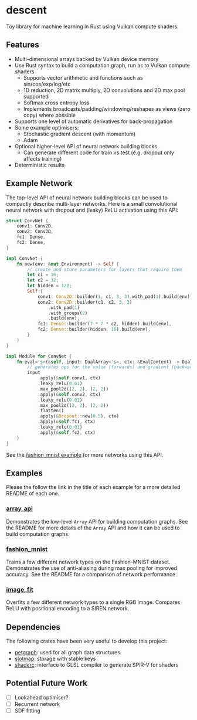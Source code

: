 # descent

Toy library for machine learning in Rust using Vulkan compute shaders.

## Features

- Multi-dimensional arrays backed by Vulkan device memory
- Use Rust syntax to build a computation graph, run as to Vulkan compute shaders
  - Supports vector arithmetic and functions such as sin/cos/exp/log/etc
  - 1D reduction, 2D matrix multiply, 2D convolutions and 2D max pool supported
  - Softmax cross entropy loss
  - Implements broadcasts/padding/windowing/reshapes as views (zero copy) where possible
- Supports one level of automatic derivatives for back-propagation
- Some example optimisers:
  - Stochastic gradient descent (with momentum)
  - Adam
- Optional higher-level API of neural network building blocks
  - Can generate different code for train vs test (e.g. dropout only affects training)
- Deterministic results

## Example Network

The top-level API of neural network building blocks can be used to compactly describe multi-layer networks.  Here is a small convolutional neural network with dropout and (leaky) ReLU activation using this API:

```rust
struct ConvNet {
    conv1: Conv2D,
    conv2: Conv2D,
    fc1: Dense,
    fc2: Dense,
}

impl ConvNet {
    fn new(env: &mut Environment) -> Self {
        // create and store parameters for layers that require them
        let c1 = 16;
        let c2 = 32;
        let hidden = 128;
        Self {
            conv1: Conv2D::builder(1, c1, 3, 3).with_pad(1).build(env),
            conv2: Conv2D::builder(c1, c2, 3, 3)
                .with_pad(1)
                .with_groups(2)
                .build(env),
            fc1: Dense::builder(7 * 7 * c2, hidden).build(env),
            fc2: Dense::builder(hidden, 10).build(env),
        }
    }
}

impl Module for ConvNet {
    fn eval<'s>(&self, input: DualArray<'s>, ctx: &EvalContext) -> DualArray<'s> {
        // generates ops for the value (forwards) and gradient (backwards) through the layers
        input
            .apply(&self.conv1, ctx)
            .leaky_relu(0.01)
            .max_pool2d((2, 2), (2, 2))
            .apply(&self.conv2, ctx)
            .leaky_relu(0.01)
            .max_pool2d((2, 2), (2, 2))
            .flatten()
            .apply(&Dropout::new(0.5), ctx)
            .apply(&self.fc1, ctx)
            .leaky_relu(0.01)
            .apply(&self.fc2, ctx)
    }
}
```

See the [fashion_mnist example](examples/fashion_mnist) for more networks using this API.

## Examples

Please the follow the link in the title of each example for a more detailed README of each one.

### [array_api](examples/array_api)

Demonstrates the low-level `Array` API for building computation graphs.  See the README for more details of the `Array` API and how it can be used to build computation graphs.

### [fashion_mnist](examples/fashion_mnist)

Trains a few different network types on the Fashion-MNIST dataset.  Demonstrates the use of anti-aliasing during max pooling for improved accuracy.  See the README for a comparison of network performance.

### [image_fit](examples/image_fit)

Overfits a few different network types to a single RGB image.  Compares ReLU with positional encoding to a SIREN network.

## Dependencies

The following crates have been very useful to develop this project:

- [petgraph](https://github.com/petgraph/petgraph): used for all graph data structures
- [slotmap](https://github.com/orlp/slotmap): storage with stable keys
- [shaderc](https://github.com/google/shaderc-rs): interface to GLSL compiler to generate SPIR-V for shaders

## Potential Future Work

- [ ] Lookahead optimiser?
- [ ] Recurrent network
- [ ] SDF fitting
